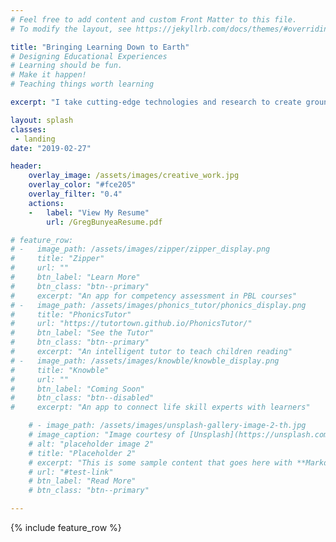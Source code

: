 ```yaml
---
# Feel free to add content and custom Front Matter to this file.
# To modify the layout, see https://jekyllrb.com/docs/themes/#overriding-theme-defaults

title: "Bringing Learning Down to Earth"
# Designing Educational Experiences
# Learning should be fun.
# Make it happen!
# Teaching things worth learning

excerpt: "I take cutting-edge technologies and research to create grounded learning experiences with applications in the real world."

layout: splash
classes:
 - landing
date: "2019-02-27"

header:
    overlay_image: /assets/images/creative_work.jpg
    overlay_color: "#fce205"
    overlay_filter: "0.4"
    actions:
    -   label: "View My Resume"
        url: /GregBunyeaResume.pdf

# feature_row:
# -   image_path: /assets/images/zipper/zipper_display.png
#     title: "Zipper"
#     url: ""
#     btn_label: "Learn More"
#     btn_class: "btn--primary"
#     excerpt: "An app for competency assessment in PBL courses"
# -   image_path: /assets/images/phonics_tutor/phonics_display.png
#     title: "PhonicsTutor"
#     url: "https://tutortown.github.io/PhonicsTutor/"
#     btn_label: "See the Tutor"
#     btn_class: "btn--primary"
#     excerpt: "An intelligent tutor to teach children reading"
# -   image_path: /assets/images/knowble/knowble_display.png
#     title: "Knowble"
#     url: ""
#     btn_label: "Coming Soon"
#     btn_class: "btn--disabled"
#     excerpt: "An app to connect life skill experts with learners"

    # - image_path: /assets/images/unsplash-gallery-image-2-th.jpg
    # image_caption: "Image courtesy of [Unsplash](https://unsplash.com/)"
    # alt: "placeholder image 2"
    # title: "Placeholder 2"
    # excerpt: "This is some sample content that goes here with **Markdown** formatting."
    # url: "#test-link"
    # btn_label: "Read More"
    # btn_class: "btn--primary"

---
```


{% include feature_row %}